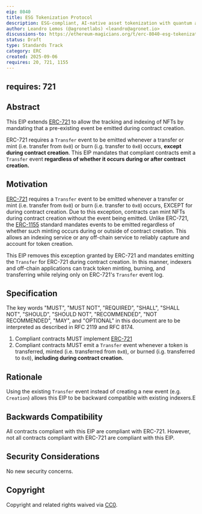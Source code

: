 ```yaml
---
eip: 8040
title: ESG Tokenization Protocol
description: ESG-compliant, AI-native asset tokenization with quantum auditability and lifecycle integrity.
author: Leandro Lemos (@agronetlabs) <leandro@agronet.io>
discussions-to: https://ethereum-magicians.org/t/erc-8040-esg-tokenization-protocol/25846
status: Draft
type: Standards Track
category: ERC
created: 2025-09-06
requires: 20, 721, 1155
---
```

requires: 721
---

## Abstract

This EIP extends [ERC-721](./eip-721.md) to allow the tracking and indexing of NFTs by mandating that a pre-existing event be emitted during contract creation.

ERC-721 requires a `Transfer` event to be emitted whenever a transfer or mint (i.e. transfer from `0x0`) or burn (i.g. transfer to `0x0`) occurs, **except during contract creation**. This EIP mandates that compliant contracts emit a `Transfer` event **regardless of whether it occurs during or after contract creation.**

## Motivation

[ERC-721](./eip-721.md) requires a `Transfer` event to be emitted whenever a transfer or mint (i.e. transfer from `0x0`) or burn (i.e. transfer to `0x0`) occurs, EXCEPT for during contract creation. Due to this exception, contracts can mint NFTs during contract creation without the event being emitted. Unlike ERC-721, the [ERC-1155](./eip-1155.md) standard mandates events to be emitted regardless of whether such minting occurs during or outside of contract creation. This allows an indexing service or any off-chain service to reliably capture and account for token creation.

This EIP removes this exception granted by ERC-721 and mandates emitting the `Transfer` for ERC-721 during contract creation. In this manner, indexers and off-chain applications can track token minting, burning, and transferring while relying only on ERC-721's `Transfer` event log.

## Specification

The key words "MUST", "MUST NOT", "REQUIRED", "SHALL", "SHALL NOT", "SHOULD", "SHOULD NOT", "RECOMMENDED", "NOT RECOMMENDED", "MAY", and "OPTIONAL" in this document are to be interpreted as described in RFC 2119 and RFC 8174.

1. Compliant contracts MUST implement [ERC-721](./eip-721.md)
2. Compliant contracts MUST emit a `Transfer` event whenever a token is transferred, minted (i.e. transferred from `0x0`), or burned (i.g. transferred to `0x0`), **including during contract creation.**

## Rationale

Using the existing `Transfer` event instead of creating a new event (e.g. `Creation`) allows this EIP to be backward compatible with existing indexers.E

## Backwards Compatibility

All contracts compliant with this EIP are compliant with ERC-721. However, not all contracts compliant with ERC-721 are compliant with this EIP.

## Security Considerations

No new security concerns.

## Copyright

Copyright and related rights waived via [CC0](../LICENSE.md).
